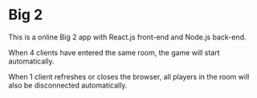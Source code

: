 # Big 2

This is a online Big 2 app with React.js front-end and Node.js back-end.

When 4 clients have entered the same room, the game will start automatically.

When 1 client refreshes or closes the browser, all players in the room will also be disconnected automatically.
